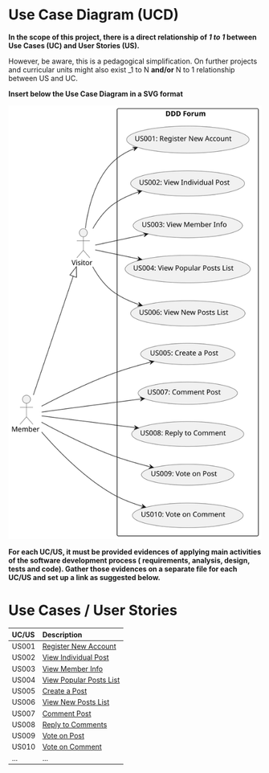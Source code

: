 # Use Case Diagram (UCD)

**In the scope of this project, there is a direct relationship of _1 to 1_ between Use Cases (UC) and User Stories (US).**

However, be aware, this is a pedagogical simplification. On further projects and curricular units might also exist _1 to
N **and/or** N to 1 relationship between US and UC.

**Insert below the Use Case Diagram in a SVG format**

![Use Case Diagram](svg/use-case-diagram.svg)

**For each UC/US, it must be provided evidences of applying main activities of the software development process (
requirements, analysis, design, tests and code). Gather those evidences on a separate file for each UC/US and set up a
link as suggested below.**

# Use Cases / User Stories

| UC/US  | Description                                                 |                   
|:-------|:------------------------------------------------------------|
| US001 | [Register New Account](../../US001/01.requirements-engineering/US001.md)          |
| US002 | [View Individual Post](../../US002/01.requirements-engineering/readme.md)|
| US003 | [View Member Info](../../US003/01.requirements-engineering/US003.md)              |
| US004 | [View Popular Posts List](../../US004/01.requirements-engineering/readme.md)       |
| US005 | [Create a Post](../../US005/01.requirements-engineering/US005.md)                 |
| US006 | [View New Posts List](../../US006/01.requirements-engineering/US006.md)           |
| US007 | [Comment Post](../../US007/01.requirements-engineering/US007.md)          |
| US008 | [Reply to Comments](../../US008/01.requirements-engineering/US008.md)            |
| US009 | [Vote on Post](../../US009/01.requirements-engineering/US009.md)       |
| US010 | [Vote on Comment](../../US010/01.requirements-engineering/US010.md)         |
| ...    | ...                                          |


